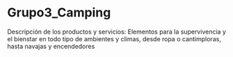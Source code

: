 # Grupo3_Camping

Descripción de los productos y servicios:
Elementos para la supervivencia y el bienstar en todo tipo de ambientes y climas, desde ropa o cantimploras, hasta navajas y encendedores

